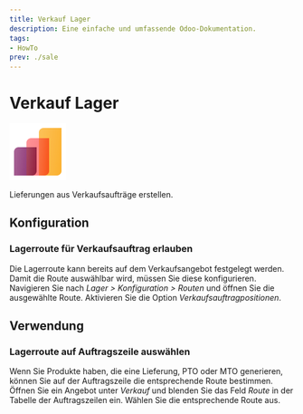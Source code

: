```yaml
---
title: Verkauf Lager
description: Eine einfache und umfassende Odoo-Dokumentation.
tags:
- HowTo
prev: ./sale
---
```

# Verkauf Lager
![icons_odoo_sale](attachments/icons_odoo_sale.png)

Lieferungen aus Verkaufsaufträge erstellen.

## Konfiguration

### Lagerroute für Verkaufsauftrag erlauben

Die Lagerroute kann bereits auf dem Verkaufsangebot festgelegt werden. Damit die Route auswählbar wird, müssen Sie diese konfigurieren. Navigieren Sie nach *Lager > Konfiguration > Routen* und öffnen Sie die ausgewählte Route. Aktivieren Sie die Option *Verkaufsauftragpositionen*.

## Verwendung

### Lagerroute auf Auftragszeile auswählen

Wenn Sie Produkte haben, die eine Lieferung, PTO oder MTO generieren, können Sie auf der Auftragszeile die entsprechende Route bestimmen. Öffnen Sie ein Angebot unter *Verkauf* und blenden Sie das Feld *Route* in der Tabelle der Auftragszeilen ein. Wählen Sie die entsprechende Route aus.